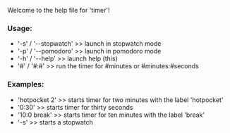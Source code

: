 Welcome to the help file for 'timer'! 

### Usage:
* '-s' / '--stopwatch' >> launch in stopwatch mode
* '-p' / '--pomodoro'  >> launch in pomodoro mode
* '-h' / '--help'      >> launch help (this)
* '#' / '#:#'          >> run the timer for #minutes or #minutes:#seconds

### Examples:
* 'hotpocket 2' >> starts timer for two minutes with the label 'hotpocket'
* '0:30'        >> starts timer for thirty seconds
* '10:0 break'  >> starts timer for ten minutes with the label 'break'
* '-s'          >> starts a stopwatch
